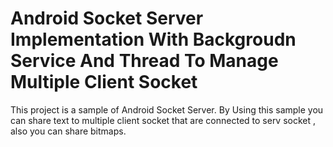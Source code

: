 # Android Socket Server Implementation  With Backgroudn  Service And  Thread To Manage Multiple Client Socket

This project is a sample of Android Socket Server. By Using this sample you can share text to multiple client socket that are connected to serv
socket , also you can share bitmaps.  

